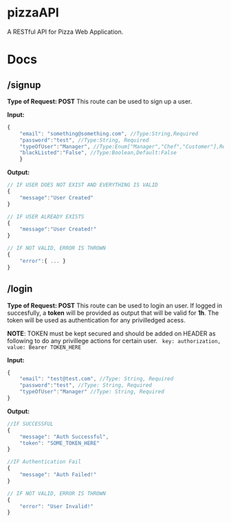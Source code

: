 # pizzaAPI
A RESTful API for Pizza Web Application.

# Docs
##  /signup
**Type of Request: POST**
This route can be used to sign up a user.

**Input:**
``` javascript
{
    "email": "something@something.com", //Type:String,Required
    "password":"test", //Type:String, Required
    "typeOfUser":"Manager", //Type:Enum["Manager","Chef","Customer"],Required
    "blackListed":"False", //Type:Boolean,Default:False
    }
````
**Output:**
``` javascript
// IF USER DOES NOT EXIST AND EVERYTHING IS VALID
{
    "message":"User Created"
}
```
``` javascript
// IF USER ALREADY EXISTS
{
    "message":"User Created!"
}
```
``` javascript
// IF NOT VALID, ERROR IS THROWN
{
    "error":{ ... }
}
```
##  /login
**Type of Request: POST**
This route can be used to login an user. If logged in succesfully, a **token** will be provided as output that will be valid for **1h**. The token will be used as authentication for any privilledged acess.

**NOTE**: TOKEN must be kept secured and should be added on HEADER as following to do any privillege actions for certain user.
` key: authorization, value: Bearer TOKEN_HERE`


**Input:**
``` javascript
{
	"email": "test@test.com", //Type: String, Required
	"password":"test", //Type: String, Required
	"typeOfUser":"Manager" //Type: String, Required
}
```
**Output:**
``` javascript
//IF SUCCESSFUL
{
    "message": "Auth Successful",
    "token": "SOME_TOKEN_HERE"
}
```

``` javascript
//IF Authentication Fail
{
    "message": "Auth Failed!"
}
```
``` javascript
// IF NOT VALID, ERROR IS THROWN
{
    "error": "User Invalid!"
}
```




